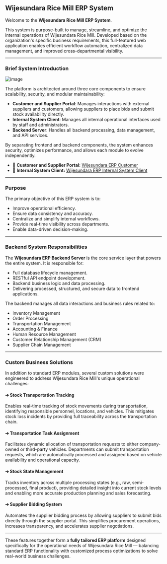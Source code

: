 ## Wijesundara Rice Mill ERP System

Welcome to the **Wijesundara Rice Mill ERP System**.

This system is purpose-built to manage, streamline, and optimize the internal operations of Wijesundara Rice Mill. Developed based on the organization's specific business requirements, this full-featured web application enables efficient workflow automation, centralized data management, and improved cross-departmental visibility.

---

### Brief System Introduction

![image](https://github.com/user-attachments/assets/32659b2b-6016-4fd8-b338-10be5c69610e)

The platform is architected around three core components to ensure scalability, security, and modular maintainability:

- **Customer and Supplier Portal**: Manages interactions with external suppliers and customers, allowing suppliers to place bids and submit stock availability directly.
- **Internal System Client**: Manages all internal operational interfaces used by staff and administrators.
- **Backend Server**: Handles all backend processing, data management, and API services.

By separating frontend and backend components, the system enhances security, optimizes performance, and allows each module to evolve independently.

- 🔗 **Customer and Supplier Portal:** [Wijesundara ERP Customer](https://github.com/buddhika-development/wijesundara-erp-customer)
- 🔗 **Internal System Client:** [Wijesundara ERP Internal System Client](https://github.com/buddhika-development/wijesundara-erp-internal-system-client)

---

### Purpose

The primary objective of this ERP system is to:

- Improve operational efficiency.
- Ensure data consistency and accuracy.
- Centralize and simplify internal workflows.
- Provide real-time visibility across departments.
- Enable data-driven decision-making.

---

### Backend System Responsibilities

The **Wijesundara ERP Backend Server** is the core service layer that powers the entire system. It is responsible for:

- Full database lifecycle management.
- RESTful API endpoint development.
- Backend business logic and data processing.
- Delivering processed, structured, and secure data to frontend applications.

The backend manages all data interactions and business rules related to:

- Inventory Management
- Order Processing
- Transportation Management
- Accounting & Finance
- Human Resource Management
- Customer Relationship Management (CRM)
- Supplier Chain Management

---

### Custom Business Solutions

In addition to standard ERP modules, several custom solutions were engineered to address Wijesundara Rice Mill's unique operational challenges:

#### ➔ Stock Transportation Tracking
Enables real-time tracking of stock movements during transportation, identifying responsible personnel, locations, and vehicles. This mitigates stock loss incidents by providing full traceability across the transportation chain.

#### ➔ Transportation Task Assignment
Facilitates dynamic allocation of transportation requests to either company-owned or third-party vehicles. Departments can submit transportation requests, which are automatically processed and assigned based on vehicle availability and operational capacity.

#### ➔ Stock State Management
Tracks inventory across multiple processing states (e.g., raw, semi-processed, final product), providing detailed insight into current stock levels and enabling more accurate production planning and sales forecasting.

#### ➔ Supplier Bidding System
Automates the supplier bidding process by allowing suppliers to submit bids directly through the supplier portal. This simplifies procurement operations, increases transparency, and accelerates supplier negotiations.

---

These features together form a **fully tailored ERP platform** designed specifically for the operational needs of Wijesundara Rice Mill — balancing standard ERP functionality with customized process optimizations to solve real-world business challenges.

